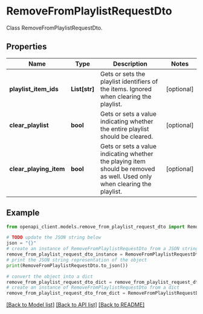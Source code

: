 # RemoveFromPlaylistRequestDto

Class RemoveFromPlaylistRequestDto.

## Properties

Name | Type | Description | Notes
------------ | ------------- | ------------- | -------------
**playlist_item_ids** | **List[str]** | Gets or sets the playlist identifiers of the items. Ignored when clearing the playlist. | [optional] 
**clear_playlist** | **bool** | Gets or sets a value indicating whether the entire playlist should be cleared. | [optional] 
**clear_playing_item** | **bool** | Gets or sets a value indicating whether the playing item should be removed as well. Used only when clearing the playlist. | [optional] 

## Example

```python
from openapi_client.models.remove_from_playlist_request_dto import RemoveFromPlaylistRequestDto

# TODO update the JSON string below
json = "{}"
# create an instance of RemoveFromPlaylistRequestDto from a JSON string
remove_from_playlist_request_dto_instance = RemoveFromPlaylistRequestDto.from_json(json)
# print the JSON string representation of the object
print(RemoveFromPlaylistRequestDto.to_json())

# convert the object into a dict
remove_from_playlist_request_dto_dict = remove_from_playlist_request_dto_instance.to_dict()
# create an instance of RemoveFromPlaylistRequestDto from a dict
remove_from_playlist_request_dto_from_dict = RemoveFromPlaylistRequestDto.from_dict(remove_from_playlist_request_dto_dict)
```
[[Back to Model list]](../README.md#documentation-for-models) [[Back to API list]](../README.md#documentation-for-api-endpoints) [[Back to README]](../README.md)


